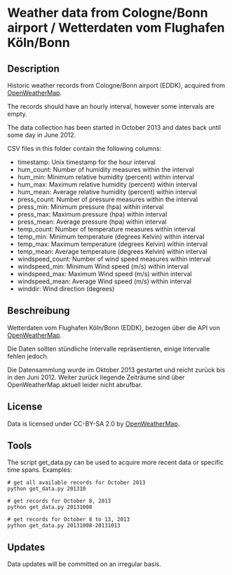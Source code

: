 Weather data from Cologne/Bonn airport / Wetterdaten vom Flughafen Köln/Bonn
============================================================================

## Description

Historic weather records from Cologne/Bonn airport (EDDK), acquired from [OpenWeatherMap](http://openweathermap.org/).

The records should have an hourly interval, however some intervals are empty.

The data collection has been started in October 2013 and dates back until some day in June 2012.

CSV files in this folder contain the following columns:

* timestamp: Unix timestamp for the hour interval
* hum_count: Number of humidity measures within the interval
* hum_min: Minimum relative humidity (percent) within interval
* hum_max: Maximum relative humidity (percent) within interval
* hum_mean: Average relative humidity (percent) within interval
* press_count: Number of pressure measures within the interval
* press_min: Minimum pressure (hpa) within interval
* press_max: Maximum pressure (hpa) within interval
* press_mean: Average pressure (hpa) within interval
* temp_count: Number of temperature measures within interval
* temp_min: Minimum temperature (degrees Kelvin) within interval
* temp_max: Maximum temperature (degrees Kelvin) within interval
* temp_mean: Average temperature (degrees Kelvin) within interval
* windspeed_count: Number of wind speed measures within interval
* windspeed_min: Minimum Wind speed (m/s) within interval
* windspeed_max: Maximum Wind speed (m/s) within interval
* windspeed_mean: Average Wind speed (m/s) within interval
* winddir: Wind direction (degrees)

## Beschreibung

Wetterdaten vom Flughafen Köln/Bonn (EDDK), bezogen über die API von [OpenWeatherMap](http://openweathermap.org/).

Die Daten sollten stündliche Intervalle repräsentieren, einige Intervalle fehlen jedoch.

Die Datensammlung wurde im Oktober 2013 gestartet und reicht zurück bis in den Juni 2012. Weiter zurück liegende Zeiträume sind über OpenWeatherMap aktuell leider nicht abrufbar.

## License

Data is licensed under CC-BY-SA 2.0 by [OpenWeatherMap](http://openweathermap.org/).

## Tools

The script get_data.py can be used to acquire more recent data or specific time spans. Examples:

    # get all available records for October 2013
    python get_data.py 201310

    # get records for October 8, 2013
    python get_data.py 20131008

    # get records for October 8 to 13, 2013
    python get_data.py 20131008-20131013

## Updates

Data updates will be committed on an irregular basis.
